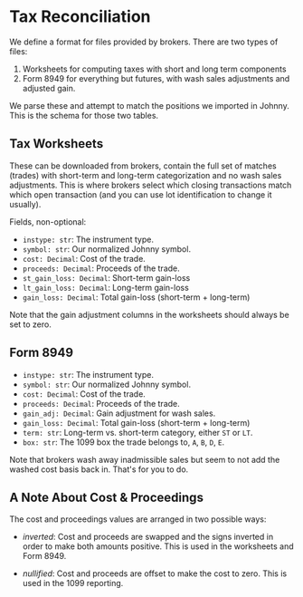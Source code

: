 # Tax Reconciliation

We define a format for files provided by brokers. There are two types of files:

1. Worksheets for computing taxes with short and long term components
2. Form 8949 for everything but futures, with wash sales adjustments and
   adjusted gain.

We parse these and attempt to match the positions we imported in Johnny. This is
the schema for those two tables.


## Tax Worksheets

These can be downloaded from brokers, contain the full set of matches (trades)
with short-term and long-term categorization and no wash sales adjustments. This
is where brokers select which closing transactions match which open transaction
(and you can use lot identification to change it usually).

Fields, non-optional:

- `instype: str`: The instrument type.
- `symbol: str`: Our normalized Johnny symbol.
- `cost: Decimal`: Cost of the trade.
- `proceeds: Decimal`: Proceeds of the trade.
- `st_gain_loss: Decimal`: Short-term gain-loss
- `lt_gain_loss: Decimal`: Long-term gain-loss
- `gain_loss: Decimal`: Total gain-loss (short-term + long-term)

Note that the gain adjustment columns in the worksheets should always be set to
zero.


## Form 8949

- `instype: str`: The instrument type.
- `symbol: str`: Our normalized Johnny symbol.
- `cost: Decimal`: Cost of the trade.
- `proceeds: Decimal`: Proceeds of the trade.
- `gain_adj: Decimal`: Gain adjustment for wash sales.
- `gain_loss: Decimal`: Total gain-loss (short-term + long-term)
- `term: str`: Long-term vs. short-term category, either `ST` or `LT`.
- `box: str`: The 1099 box the trade belongs to, `A`, `B`, `D`, `E`.

Note that brokers wash away inadmissible sales but seem to not add the washed
cost basis back in. That's for you to do.

## A Note About Cost & Proceedings

The cost and proceedings values are arranged in two possible ways:

* *inverted*: Cost and proceeds are swapped and the signs inverted in order to
  make both amounts positive. This is used in the worksheets and Form 8949.

* *nullified*: Cost and proceeds are offset to make the cost to zero. This is
  used in the 1099 reporting.

